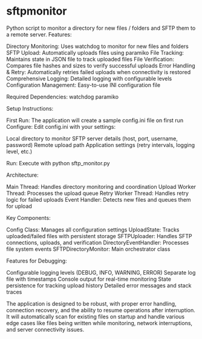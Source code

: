 # sftpmonitor
Python script to monitor a directory for new files / folders and SFTP them to a remote server.
Features:

Directory Monitoring: Uses watchdog to monitor for new files and folders
SFTP Upload: Automatically uploads files using paramiko
File Tracking: Maintains state in JSON file to track uploaded files
File Verification: Compares file hashes and sizes to verify successful uploads
Error Handling & Retry: Automatically retries failed uploads when connectivity is restored
Comprehensive Logging: Detailed logging with configurable levels
Configuration Management: Easy-to-use INI configuration file

Required Dependencies: watchdog paramiko

Setup Instructions:

First Run: The application will create a sample config.ini file on first run
Configure: Edit config.ini with your settings:

Local directory to monitor
SFTP server details (host, port, username, password)
Remote upload path
Application settings (retry intervals, logging level, etc.)


Run: Execute with python sftp_monitor.py

Architecture:

Main Thread: Handles directory monitoring and coordination
Upload Worker Thread: Processes the upload queue
Retry Worker Thread: Handles retry logic for failed uploads
Event Handler: Detects new files and queues them for upload

Key Components:

Config Class: Manages all configuration settings
UploadState: Tracks uploaded/failed files with persistent storage
SFTPUploader: Handles SFTP connections, uploads, and verification
DirectoryEventHandler: Processes file system events
SFTPDirectoryMonitor: Main orchestrator class

Features for Debugging:

Configurable logging levels (DEBUG, INFO, WARNING, ERROR)
Separate log file with timestamps
Console output for real-time monitoring
State persistence for tracking upload history
Detailed error messages and stack traces

The application is designed to be robust, with proper error handling, connection recovery, and the ability to resume operations after interruption. It will automatically scan for existing files on startup and handle various edge cases like files being written while monitoring, network interruptions, and server connectivity issues.
